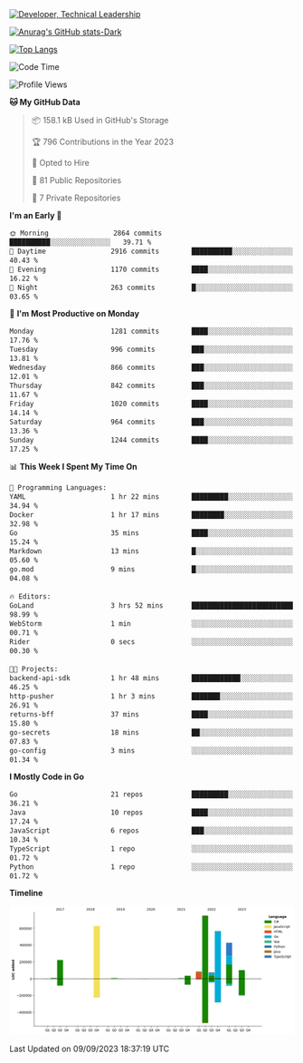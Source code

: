 <div>
  <a href="https://www.linkedin.com/in/arielpineiro/" target="_blank" rel="nofollow noopener noreferrer">
    <img src="https://img.shields.io/badge/-LinkedIn-%230077B5?style=for-the-badge&logo=linkedin&logoColor=white" alt="Developer, Technical Leadership" title="Ariel Piñeiro">
  </a>
</div>

[![Anurag's GitHub stats-Dark](https://github-readme-stats.vercel.app/api?username=arielsrv&show_icons=true&theme=dark#gh-dark-mode-only)](https://github.com/anuraghazra/github-readme-stats#gh-dark-mode-only)

[![Top Langs](https://github-readme-stats.vercel.app/api/top-langs/?username=arielsrv&layout=compact&langs_count=10&theme=dark#gh-dark-mode-only)](https://github.com/anuraghazra/github-readme-stats&theme=dark#gh-dark-mode-only)

<!--START_SECTION:waka-->
![Code Time](http://img.shields.io/badge/Code%20Time-2%20hrs%2052%20mins-blue)

![Profile Views](http://img.shields.io/badge/Profile%20Views-165-blue)

**🐱 My GitHub Data** 

> 📦 158.1 kB Used in GitHub's Storage 
 > 
> 🏆 796 Contributions in the Year 2023
 > 
> 💼 Opted to Hire
 > 
> 📜 81 Public Repositories 
 > 
> 🔑 7 Private Repositories 
 > 
**I'm an Early 🐤** 

```text
🌞 Morning                2864 commits        ██████████░░░░░░░░░░░░░░░   39.71 % 
🌆 Daytime                2916 commits        ██████████░░░░░░░░░░░░░░░   40.43 % 
🌃 Evening                1170 commits        ████░░░░░░░░░░░░░░░░░░░░░   16.22 % 
🌙 Night                  263 commits         █░░░░░░░░░░░░░░░░░░░░░░░░   03.65 % 
```
📅 **I'm Most Productive on Monday** 

```text
Monday                   1281 commits        ████░░░░░░░░░░░░░░░░░░░░░   17.76 % 
Tuesday                  996 commits         ███░░░░░░░░░░░░░░░░░░░░░░   13.81 % 
Wednesday                866 commits         ███░░░░░░░░░░░░░░░░░░░░░░   12.01 % 
Thursday                 842 commits         ███░░░░░░░░░░░░░░░░░░░░░░   11.67 % 
Friday                   1020 commits        ████░░░░░░░░░░░░░░░░░░░░░   14.14 % 
Saturday                 964 commits         ███░░░░░░░░░░░░░░░░░░░░░░   13.36 % 
Sunday                   1244 commits        ████░░░░░░░░░░░░░░░░░░░░░   17.25 % 
```


📊 **This Week I Spent My Time On** 

```text
💬 Programming Languages: 
YAML                     1 hr 22 mins        █████████░░░░░░░░░░░░░░░░   34.94 % 
Docker                   1 hr 17 mins        ████████░░░░░░░░░░░░░░░░░   32.98 % 
Go                       35 mins             ████░░░░░░░░░░░░░░░░░░░░░   15.24 % 
Markdown                 13 mins             █░░░░░░░░░░░░░░░░░░░░░░░░   05.60 % 
go.mod                   9 mins              █░░░░░░░░░░░░░░░░░░░░░░░░   04.08 % 

🔥 Editors: 
GoLand                   3 hrs 52 mins       █████████████████████████   98.99 % 
WebStorm                 1 min               ░░░░░░░░░░░░░░░░░░░░░░░░░   00.71 % 
Rider                    0 secs              ░░░░░░░░░░░░░░░░░░░░░░░░░   00.30 % 

🐱‍💻 Projects: 
backend-api-sdk          1 hr 48 mins        ████████████░░░░░░░░░░░░░   46.25 % 
http-pusher              1 hr 3 mins         ███████░░░░░░░░░░░░░░░░░░   26.91 % 
returns-bff              37 mins             ████░░░░░░░░░░░░░░░░░░░░░   15.80 % 
go-secrets               18 mins             ██░░░░░░░░░░░░░░░░░░░░░░░   07.83 % 
go-config                3 mins              ░░░░░░░░░░░░░░░░░░░░░░░░░   01.34 % 
```

**I Mostly Code in Go** 

```text
Go                       21 repos            █████████░░░░░░░░░░░░░░░░   36.21 % 
Java                     10 repos            ████░░░░░░░░░░░░░░░░░░░░░   17.24 % 
JavaScript               6 repos             ███░░░░░░░░░░░░░░░░░░░░░░   10.34 % 
TypeScript               1 repo              ░░░░░░░░░░░░░░░░░░░░░░░░░   01.72 % 
Python                   1 repo              ░░░░░░░░░░░░░░░░░░░░░░░░░   01.72 % 
```



**Timeline**

![Lines of Code chart](https://raw.githubusercontent.com/arielsrv/arielsrv/main/assets/bar_graph.png)


 Last Updated on 09/09/2023 18:37:19 UTC
<!--END_SECTION:waka-->
